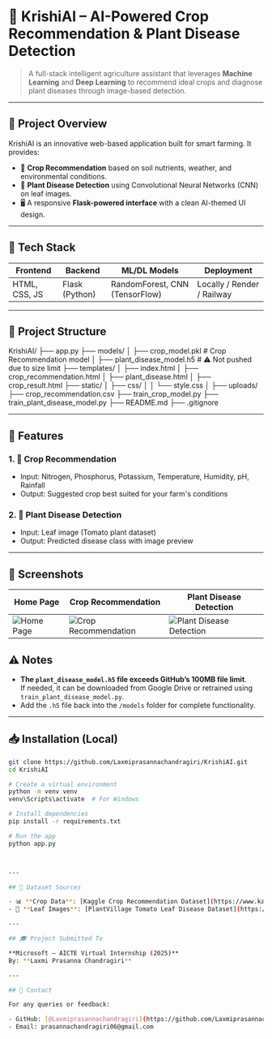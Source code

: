 
# 🌾 KrishiAI – AI-Powered Crop Recommendation & Plant Disease Detection

> A full-stack intelligent agriculture assistant that leverages **Machine Learning** and **Deep Learning** to recommend ideal crops and diagnose plant diseases through image-based detection.

---

## 📌 Project Overview

KrishiAI is an innovative web-based application built for smart farming. It provides:

- 🌱 **Crop Recommendation** based on soil nutrients, weather, and environmental conditions.
- 🦠 **Plant Disease Detection** using Convolutional Neural Networks (CNN) on leaf images.
- 🖥️ A responsive **Flask-powered interface** with a clean AI-themed UI design.

---

## 🚀 Tech Stack

| Frontend | Backend | ML/DL Models | Deployment |
|----------|---------|--------------|------------|
| HTML, CSS, JS | Flask (Python) | RandomForest, CNN (TensorFlow) | Locally / Render / Railway |

---

## 📂 Project Structure

KrishiAI/
├── app.py
├── models/
│ ├── crop_model.pkl # Crop Recommendation model
│ ├── plant_disease_model.h5 # ⚠️ Not pushed due to size limit
├── templates/
│ ├── index.html
│ ├── crop_recommendation.html
│ ├── plant_disease.html
│ ├── crop_result.html
├── static/
│ ├── css/
│ │ └── style.css
│ ├── uploads/
├── crop_recommendation.csv
├── train_crop_model.py
├── train_plant_disease_model.py
├── README.md
├── .gitignore




---

## 🤖 Features

### 1. 🌾 Crop Recommendation
- Input: Nitrogen, Phosphorus, Potassium, Temperature, Humidity, pH, Rainfall
- Output: Suggested crop best suited for your farm's conditions

### 2. 🦠 Plant Disease Detection
- Input: Leaf image (Tomato plant dataset)
- Output: Predicted disease class with image preview

---

## 📸 Screenshots

| Home Page | Crop Recommendation | Plant Disease Detection |
|-----------|----------------------|--------------------|
| ![Home Page](screenshots/homepage) | ![Crop Recommendation](screenshots/crop_recommendation) | ![Plant Disease Detection](screenshots/plant_disease_detection) |



## ⚠️ Notes

- **The `plant_disease_model.h5` file exceeds GitHub’s 100MB file limit**.  
  If needed, it can be downloaded from Google Drive or retrained using `train_plant_disease_model.py`.
- Add the `.h5` file back into the `/models` folder for complete functionality.

---

## 📥 Installation (Local)

```bash
git clone https://github.com/Laxmiprasannachandragiri/KrishiAI.git
cd KrishiAI

# Create a virtual environment
python -m venv venv
venv\Scripts\activate  # For Windows

# Install dependencies
pip install -r requirements.txt

# Run the app
python app.py



---

## 🧪 Dataset Sources

- 📊 **Crop Data**: [Kaggle Crop Recommendation Dataset](https://www.kaggle.com/datasets/atharvaingle/crop-recommendation-dataset)
- 🌿 **Leaf Images**: [PlantVillage Tomato Leaf Disease Dataset](https://www.kaggle.com/datasets/emmarex/plantdisease)

---

## 🎓 Project Submitted To

**Microsoft – AICTE Virtual Internship (2025)**  
By: **Laxmi Prasanna Chandragiri**

---

## 📧 Contact

For any queries or feedback:

- GitHub: [@Laxmiprasannachandragiri](https://github.com/Laxmiprasannachandragiri)
- Email: prasannachandragiri06@gmail.com

